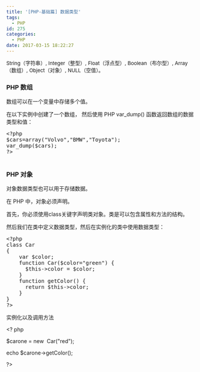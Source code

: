 ```yaml
---
title: '[PHP-基础篇] 数据类型'
tags:
  - PHP
id: 275
categories:
  - PHP
date: 2017-03-15 18:22:27
---
```


<span style="font-size: 10pt;">String（字符串）, Integer（整型）, Float（浮点型）, Boolean（布尔型）, Array（数组）, Object（对象）, NULL（空值）。</span>

### PHP 数组

数组可以在一个变量中存储多个值。

在以下实例中创建了一个数组， 然后使用 PHP var_dump() 函数返回数组的数据类型和值：
<pre class="example_code">&lt;?php 
$cars=array("Volvo","BMW","Toyota");
var_dump($cars);
?&gt;

</pre>

### PHP 对象

对象数据类型也可以用于存储数据。

在 PHP 中，对象必须声明。

首先，你必须使用class关键字声明类对象。类是可以包含属性和方法的结构。

然后我们在类中定义数据类型，然后在实例化的类中使用数据类型：
<pre>&lt;?php
class Car
{
    var $color;
    function Car($color="green") {
      $this-&gt;color = $color;
    }
    function getColor() {
      return $this-&gt;color;
    }
}
?&gt;</pre>
实例化以及调用方法

&lt;? php

$carone = new  Car("red");

echo $carone-&gt;getColor();

?&gt;